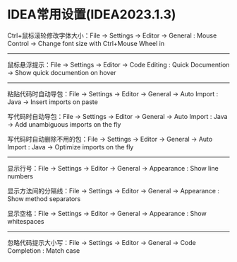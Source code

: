 # IDEA常用设置(IDEA2023.1.3)

Ctrl+鼠标滚轮修改字体大小：File -> Settings -> Editor -> General : Mouse Control -> Change font size with Ctrl+Mouse Wheel in

---

鼠标悬浮提示：File -> Settings -> Editor -> Code Editing : Quick Documention -> Show quick documention on hover

---

粘贴代码时自动导包：File -> Settings -> Editor -> General -> Auto Import : Java -> Insert imports on paste

写代码时自动导包：File -> Settings -> Editor -> General -> Auto Import : Java -> Add unambiguous imports on the fly

写代码时自动删除不用的包：File -> Settings -> Editor -> General -> Auto Import : Java -> Optimize imports on the fly

---

显示行号：File -> Settings -> Editor -> General -> Appearance : Show line numbers

显示方法间的分隔线：File -> Settings -> Editor -> General -> Appearance : Show method separators

显示空格：File -> Settings -> Editor -> General -> Appearance : Show whitespaces

---

忽略代码提示大小写：File -> Settings -> Editor -> General -> Code Completion : Match case

